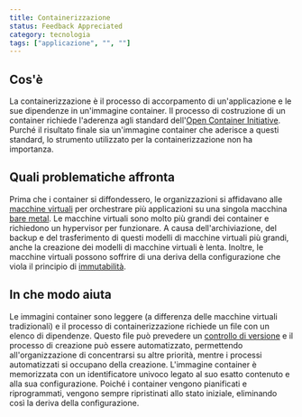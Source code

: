 ```yaml
---
title: Containerizzazione
status: Feedback Appreciated
category: tecnologia
tags: ["applicazione", "", ""]
---
```


## Cos'è

La containerizzazione è il processo di accorpamento di un'applicazione e le sue dipendenze in un'immagine container. Il processo di costruzione di un container richiede l'aderenza agli standard dell'[Open Container Initiative](https://opencontainers.org). Purché il risultato finale sia un'immagine container che aderisce a questi standard, lo strumento utilizzato per la containerizzazione non ha importanza.

## Quali problematiche affronta

Prima che i container si diffondessero, le organizzazioni si affidavano alle [macchine virtuali](/it/virtual-machine/) per orchestrare più applicazioni su una singola macchina [bare metal](/it/bare-metal-machine/). Le macchine virtuali sono molto più grandi dei container e richiedono un hypervisor per funzionare. A causa dell'archiviazione, del backup e del trasferimento di questi modelli di macchine virtuali più grandi, anche la creazione dei modelli di macchine virtuali è lenta. Inoltre, le macchine virtuali possono soffrire di una deriva della configurazione che viola il principio di [immutabilità](/it/immutability/).

## In che modo aiuta

Le immagini container sono leggere (a differenza delle macchine virtuali tradizionali) e il processo di containerizzazione richiede un file con un elenco di dipendenze. Questo file può prevedere un [controllo di versione](/it/version-control/) e il processo di creazione può essere automatizzato, permettendo all'organizzazione di concentrarsi su altre priorità, mentre i processi automatizzati si occupano della creazione. L'immagine container è memorizzata con un identificatore univoco legato al suo esatto contenuto e alla sua configurazione. Poiché i container vengono pianificati e riprogrammati, vengono sempre ripristinati allo stato iniziale, eliminando così la deriva della configurazione.
